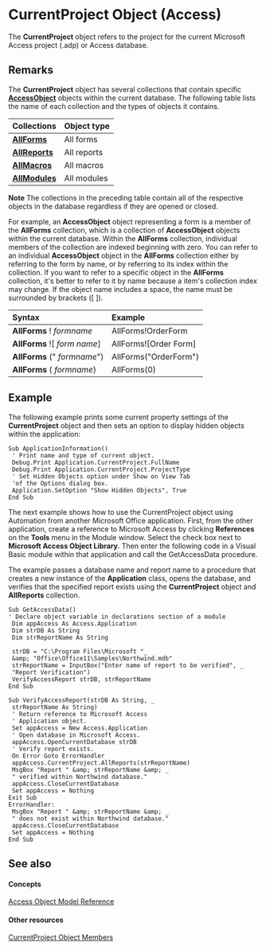 
# CurrentProject Object (Access)

The  **CurrentProject** object refers to the project for the current Microsoft Access project (.adp) or Access database.


## Remarks

The  **CurrentProject** object has several collections that contain specific **[AccessObject](8a770b33-5bff-120a-6707-ca214ee5ced3.md)** objects within the current database. The following table lists the name of each collection and the types of objects it contains.



|**Collections**|**Object type**|
|:-----|:-----|
|**[AllForms](b90616b9-90fc-bb51-6bfa-b149dece0f1b.md)**|All forms|
|**[AllReports](5846cf60-41b4-e9f8-ea27-b9400a6d3861.md)**|All reports|
|**[AllMacros](a36ba978-f643-aca6-5efb-842723d17bbc.md)**|All macros|
|**[AllModules](322815ae-3afd-f299-0ce9-2e9dbbb8536a.md)**|All modules|

 **Note**  The collections in the preceding table contain all of the respective objects in the database regardless if they are opened or closed.

For example, an  **AccessObject** object representing a form is a member of the **AllForms** collection, which is a collection of **AccessObject** objects within the current database. Within the **AllForms** collection, individual members of the collection are indexed beginning with zero. You can refer to an individual **AccessObject** object in the **AllForms** collection either by referring to the form by name, or by referring to its index within the collection. If you want to refer to a specific object in the **AllForms** collection, it's better to refer to it by name because a item's collection index may change. If the object name includes a space, the name must be surrounded by brackets ([ ]).



|**Syntax**|**Example**|
|:-----|:-----|
|**AllForms** ! _formname_|AllForms!OrderForm|
|**AllForms** ![ _form name_]|AllForms![Order Form]|
|**AllForms** (" _formname_")|AllForms("OrderForm")|
|**AllForms** ( _formname_)|AllForms(0)|

## Example

The following example prints some current property settings of the  **CurrentProject** object and then sets an option to display hidden objects within the application:


```
Sub ApplicationInformation() 
 ' Print name and type of current object. 
 Debug.Print Application.CurrentProject.FullName 
 Debug.Print Application.CurrentProject.ProjectType 
 ' Set Hidden Objects option under Show on View Tab 
 'of the Options dialog box. 
 Application.SetOption "Show Hidden Objects", True 
End Sub
```

The next example shows how to use the CurrentProject object using Automation from another Microsoft Office application. First, from the other application, create a reference to Microsoft Access by clicking  **References** on the **Tools** menu in the Module window. Select the check box next to **Microsoft Access Object Library**. Then enter the following code in a Visual Basic module within that application and call the GetAccessData procedure.

The example passes a database name and report name to a procedure that creates a new instance of the  **Application** class, opens the database, and verifies that the specified report exists using the **CurrentProject** object and **AllReports** collection.




```
Sub GetAccessData() 
' Declare object variable in declarations section of a module 
 Dim appAccess As Access.Application 
 Dim strDB As String 
 Dim strReportName As String 
 
 strDB = "C:\Program Files\Microsoft "_ 
 &amp; "Office\Office11\Samples\Northwind.mdb" 
 strReportName = InputBox("Enter name of report to be verified", _ 
 "Report Verification") 
 VerifyAccessReport strDB, strReportName 
End Sub 
 
Sub VerifyAccessReport(strDB As String, _ 
 strReportName As String) 
 ' Return reference to Microsoft Access 
 ' Application object. 
 Set appAccess = New Access.Application 
 ' Open database in Microsoft Access. 
 appAccess.OpenCurrentDatabase strDB 
 ' Verify report exists. 
 On Error Goto ErrorHandler 
 appAccess.CurrentProject.AllReports(strReportName) 
 MsgBox "Report " &amp; strReportName &amp; _ 
 " verified within Northwind database." 
 appAccess.CloseCurrentDatabase 
 Set appAccess = Nothing 
Exit Sub 
ErrorHandler: 
 MsgBox "Report " &amp; strReportName &amp; _ 
 " does not exist within Northwind database." 
 appAccess.CloseCurrentDatabase 
 Set appAccess = Nothing 
End Sub
```


## See also


#### Concepts


[Access Object Model Reference](2de134a4-6c5c-d2a3-8377-f4dd973ba650.md)
#### Other resources


[CurrentProject Object Members](adb319f1-487a-d7d1-5755-d57c31c776b8.md)